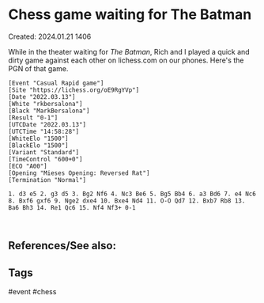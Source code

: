 # Chess game waiting for The Batman
Created: 2024.01.21 1406

While in the theater waiting for *The Batman*, Rich and I played a quick and dirty game against each other on lichess.com on our phones. Here's the PGN of that game.

```
[Event "Casual Rapid game"]
[Site "https://lichess.org/oE9RgYVp"]
[Date "2022.03.13"]
[White "rkbersalona"]
[Black "MarkBersalona"]
[Result "0-1"]
[UTCDate "2022.03.13"]
[UTCTime "14:58:28"]
[WhiteElo "1500"]
[BlackElo "1500"]
[Variant "Standard"]
[TimeControl "600+0"]
[ECO "A00"]
[Opening "Mieses Opening: Reversed Rat"]
[Termination "Normal"]

1. d3 e5 2. g3 d5 3. Bg2 Nf6 4. Nc3 Be6 5. Bg5 Bb4 6. a3 Bd6 7. e4 Nc6 8. Bxf6 gxf6 9. Nge2 dxe4 10. Bxe4 Nd4 11. O-O Qd7 12. Bxb7 Rb8 13. Ba6 Bh3 14. Re1 Qc6 15. Nf4 Nf3+ 0-1



```



## References/See also:


## Tags
#event #chess